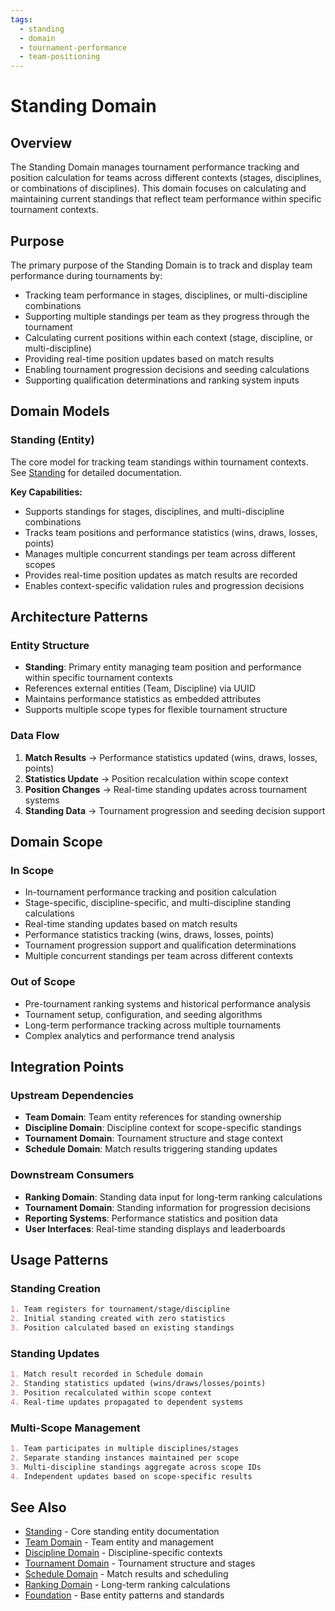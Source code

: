 ```yaml
---
tags:
  - standing
  - domain
  - tournament-performance
  - team-positioning
---
```


# Standing Domain

## Overview

The Standing Domain manages tournament performance tracking and position calculation for teams across different
contexts (stages, disciplines, or combinations of disciplines). This domain focuses on calculating and maintaining
current standings that reflect team performance within specific tournament contexts.

## Purpose

The primary purpose of the Standing Domain is to track and display team performance during tournaments by:

- Tracking team performance in stages, disciplines, or multi-discipline combinations
- Supporting multiple standings per team as they progress through the tournament
- Calculating current positions within each context (stage, discipline, or multi-discipline)
- Providing real-time position updates based on match results
- Enabling tournament progression decisions and seeding calculations
- Supporting qualification determinations and ranking system inputs

## Domain Models

### Standing (Entity)

The core model for tracking team standings within tournament contexts. See [Standing](./standing.md) for detailed documentation.

**Key Capabilities:**

- Supports standings for stages, disciplines, and multi-discipline combinations
- Tracks team positions and performance statistics (wins, draws, losses, points)
- Manages multiple concurrent standings per team across different scopes
- Provides real-time position updates as match results are recorded
- Enables context-specific validation rules and progression decisions

## Architecture Patterns

### Entity Structure

- **Standing**: Primary entity managing team position and performance within specific tournament contexts
- References external entities (Team, Discipline) via UUID
- Maintains performance statistics as embedded attributes
- Supports multiple scope types for flexible tournament structure

### Data Flow

1. **Match Results** → Performance statistics updated (wins, draws, losses, points)
2. **Statistics Update** → Position recalculation within scope context
3. **Position Changes** → Real-time standing updates across tournament systems
4. **Standing Data** → Tournament progression and seeding decision support

## Domain Scope

### In Scope

- In-tournament performance tracking and position calculation
- Stage-specific, discipline-specific, and multi-discipline standing calculations
- Real-time standing updates based on match results
- Performance statistics tracking (wins, draws, losses, points)
- Tournament progression support and qualification determinations
- Multiple concurrent standings per team across different contexts

### Out of Scope

- Pre-tournament ranking systems and historical performance analysis
- Tournament setup, configuration, and seeding algorithms
- Long-term performance tracking across multiple tournaments
- Complex analytics and performance trend analysis

## Integration Points

### Upstream Dependencies

- **Team Domain**: Team entity references for standing ownership
- **Discipline Domain**: Discipline context for scope-specific standings
- **Tournament Domain**: Tournament structure and stage context
- **Schedule Domain**: Match results triggering standing updates

### Downstream Consumers

- **Ranking Domain**: Standing data input for long-term ranking calculations
- **Tournament Domain**: Standing information for progression decisions
- **Reporting Systems**: Performance statistics and position data
- **User Interfaces**: Real-time standing displays and leaderboards

## Usage Patterns

### Standing Creation

```markdown
1. Team registers for tournament/stage/discipline
2. Initial standing created with zero statistics
3. Position calculated based on existing standings
```

### Standing Updates

```markdown
1. Match result recorded in Schedule domain
2. Standing statistics updated (wins/draws/losses/points)
3. Position recalculated within scope context
4. Real-time updates propagated to dependent systems
```

### Multi-Scope Management

```markdown
1. Team participates in multiple disciplines/stages
2. Separate standing instances maintained per scope
3. Multi-discipline standings aggregate across scope IDs
4. Independent updates based on scope-specific results
```

## See Also

- [Standing](./standing.md) - Core standing entity documentation
- [Team Domain](../team/README.md) - Team entity and management
- [Discipline Domain](../discipline/README.md) - Discipline-specific contexts
- [Tournament Domain](../tournament/README.md) - Tournament structure and stages
- [Schedule Domain](../schedule/README.md) - Match results and scheduling
- [Ranking Domain](../ranking/README.md) - Long-term ranking calculations
- [Foundation](../foundation/README.md) - Base entity patterns and standards
